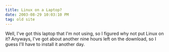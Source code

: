 ```yaml
---
title: Linux on a Laptop?
date: 2003-08-29 10:03:10 PM
tag: old site
---
```


Well, I've got this laptop that I'm not using, so I figured why not put Linux on it? Anyways, I've got about another nine hours left on the download, so I guess I'll have to install it another day.
